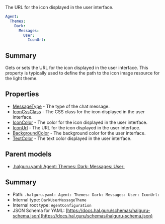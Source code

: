 <!--
title: IconUrl
description: The URL for the icon displayed in the user interface.
version: 1.40.6-beta.12
generated: true
date: 2025-04-28
node: This file is generated by the command-line program: `halguru manual -c -m`
-->


The URL for the icon displayed in the user interface.

```yaml
Agent:
  Themes:
    Dark:
      Messages:
        User:
          IconUrl:
```

## Summary

Gets or sets the URL for the icon displayed in the user interface. This property is typically used to define the path to the icon image resource for the light theme.

## Properties

* [MessageType]((halguru)-agent-themes-dark-messages-user-messagetype.md) - The type of the chat message.
* [IconCssClass]((halguru)-agent-themes-dark-messages-user-iconcssclass.md) - The CSS class for the icon displayed in the user interface.
* [IconColor]((halguru)-agent-themes-dark-messages-user-iconcolor.md) - The color for the icon displayed in the user interface.
* [IconUrl]((halguru)-agent-themes-dark-messages-user-iconurl.md) - The URL for the icon displayed in the user interface.
* [BackgroundColor]((halguru)-agent-themes-dark-messages-user-backgroundcolor.md) - The background color for the user interface.
* [TextColor]((halguru)-agent-themes-dark-messages-user-textcolor.md) - The text color displayed in the user interface.

## Parent models

* [.halguru.yaml: Agent: Themes: Dark: Messages: User:]((halguru)-agent-themes-dark-messages-user.md)
## Summary

* Path: `.halguru.yaml: Agent: Themes: Dark: Messages: User: IconUrl:`
* Internal type: `DarkUserMessageTheme`
* Internal root type: `AgentConfiguration`
* JSON Schema for YAML: [https://docs.hal.guru/schemas/halguru-schema.json](https://docs.hal.guru/schemas/halguru-schema.json)
